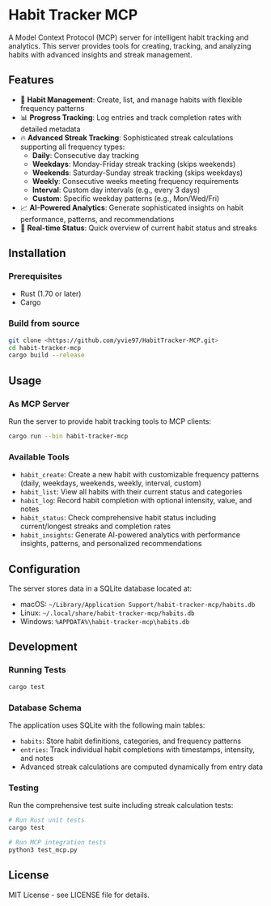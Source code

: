 # Habit Tracker MCP

A Model Context Protocol (MCP) server for intelligent habit tracking and analytics. This server provides tools for creating, tracking, and analyzing habits with advanced insights and streak management.

## Features

- 📝 **Habit Management**: Create, list, and manage habits with flexible frequency patterns
- 📊 **Progress Tracking**: Log entries and track completion rates with detailed metadata
- 🔥 **Advanced Streak Tracking**: Sophisticated streak calculations supporting all frequency types:
  - **Daily**: Consecutive day tracking
  - **Weekdays**: Monday-Friday streak tracking (skips weekends)
  - **Weekends**: Saturday-Sunday streak tracking (skips weekdays)
  - **Weekly**: Consecutive weeks meeting frequency requirements
  - **Interval**: Custom day intervals (e.g., every 3 days)
  - **Custom**: Specific weekday patterns (e.g., Mon/Wed/Fri)
- 📈 **AI-Powered Analytics**: Generate sophisticated insights on habit performance, patterns, and recommendations
- 🎯 **Real-time Status**: Quick overview of current habit status and streaks

## Installation

### Prerequisites

- Rust (1.70 or later)
- Cargo

### Build from source

```bash
git clone <https://github.com/yvie97/HabitTracker-MCP.git>
cd habit-tracker-mcp
cargo build --release
```

## Usage

### As MCP Server

Run the server to provide habit tracking tools to MCP clients:

```bash
cargo run --bin habit-tracker-mcp
```

### Available Tools

- `habit_create`: Create a new habit with customizable frequency patterns (daily, weekdays, weekends, weekly, interval, custom)
- `habit_list`: View all habits with their current status and categories
- `habit_log`: Record habit completion with optional intensity, value, and notes
- `habit_status`: Check comprehensive habit status including current/longest streaks and completion rates
- `habit_insights`: Generate AI-powered analytics with performance insights, patterns, and personalized recommendations

## Configuration

The server stores data in a SQLite database located at:
- macOS: `~/Library/Application Support/habit-tracker-mcp/habits.db`
- Linux: `~/.local/share/habit-tracker-mcp/habits.db`
- Windows: `%APPDATA%\habit-tracker-mcp\habits.db`

## Development

### Running Tests

```bash
cargo test
```

### Database Schema

The application uses SQLite with the following main tables:
- `habits`: Store habit definitions, categories, and frequency patterns
- `entries`: Track individual habit completions with timestamps, intensity, and notes
- Advanced streak calculations are computed dynamically from entry data

### Testing

Run the comprehensive test suite including streak calculation tests:

```bash
# Run Rust unit tests
cargo test

# Run MCP integration tests
python3 test_mcp.py
```

## License

MIT License - see LICENSE file for details.